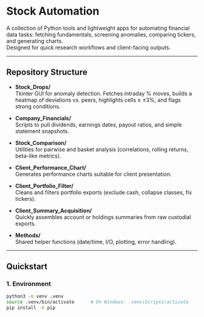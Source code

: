 # Stock Automation

A collection of Python tools and lightweight apps for automating financial data tasks: fetching fundamentals, screening anomalies, comparing tickers, and generating charts.  
Designed for quick research workflows and client-facing outputs.

---

## Repository Structure

- **Stock_Drops/**  
  Tkinter GUI for anomaly detection. Fetches intraday % moves, builds a heatmap of deviations vs. peers, highlights cells ≥ ±3%, and flags strong conditions.

- **Company_Financials/**  
  Scripts to pull dividends, earnings dates, payout ratios, and simple statement snapshots.

- **Stock_Comparison/**  
  Utilities for pairwise and basket analysis (correlations, rolling returns, beta-like metrics).

- **Client_Performance_Chart/**  
  Generates performance charts suitable for client presentation.

- **Client_Portfolio_Filter/**  
  Cleans and filters portfolio exports (exclude cash, collapse classes, fix tickers).

- **Client_Summary_Acquisition/**  
  Quickly assembles account or holdings summaries from raw custodial exports.

- **Methods/**  
  Shared helper functions (date/time, I/O, plotting, error handling).

---

## Quickstart

### 1. Environment

```bash
python3 -m venv .venv
source .venv/bin/activate      # On Windows: .venv\Scripts\activate
pip install -U pip
```
